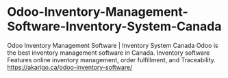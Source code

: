 # Odoo-Inventory-Management-Software-Inventory-System-Canada
Odoo Inventory Management Software | Inventory System Canada
Odoo is the best inventory management software in Canada. Inventory software Features online inventory management, order fulfillment, and Traceability.
https://akarigo.ca/odoo-inventory-software/
